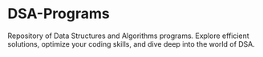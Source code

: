 # DSA-Programs
Repository of Data Structures and Algorithms programs. Explore efficient solutions, optimize your coding skills, and dive deep into the world of DSA.
